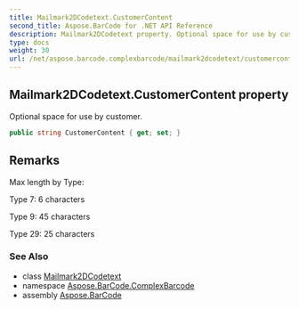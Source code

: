```yaml
---
title: Mailmark2DCodetext.CustomerContent
second_title: Aspose.BarCode for .NET API Reference
description: Mailmark2DCodetext property. Optional space for use by customer
type: docs
weight: 30
url: /net/aspose.barcode.complexbarcode/mailmark2dcodetext/customercontent/
---
```

## Mailmark2DCodetext.CustomerContent property

Optional space for use by customer.

```csharp
public string CustomerContent { get; set; }
```

## Remarks

Max length by Type:

Type 7: 6 characters

Type 9: 45 characters

Type 29: 25 characters

### See Also

* class [Mailmark2DCodetext](../)
* namespace [Aspose.BarCode.ComplexBarcode](../../../aspose.barcode.complexbarcode/)
* assembly [Aspose.BarCode](../../../)


